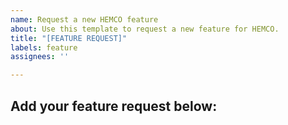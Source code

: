 ```yaml
---
name: Request a new HEMCO feature
about: Use this template to request a new feature for HEMCO.
title: "[FEATURE REQUEST]"
labels: feature
assignees: ''

---
```


## Add your feature request below:
<!--- STOP!  BEFORE YOU SUBMIT THIS ISSUE, PLEASE READ THE FOLLOWING: -->
<!--- -->
<!--- 1. If this is the first time you are submitting a HEMCO issue via Github, we recommend that you first view -->
<!--- our tutorial videos at this link: https://www.youtube.com/c/geoschem -->
<!--- --->
<!--- 2. Only post a HEMCO feature request in this issue.
<!--- To report a bug, start a discussion, or ask a general question about GEOS-Chem, please use this link: -->
<!--- https://github.com/geoschem/HEMCO/issues/new/choose -->
<!--- --->
<!--- 3. Contact the GEOS-Chem Working Groups directly for assistance with scientific questions --->
<!--- Please keep in mind that the GEOS-Chem Support Team] focuses primarily on software development and user support -->
<!--- rather than on scientific research. If your question is more scientific in nature (e.g. "What happens if I change -->
<!--- this reaction rate from X to Y?", or "Is emissions inventory A better than inventory B?", etc.), then we recommend -->
<!--- that you contact the relevant GEOS-Chem Working Group for assistance. -->
